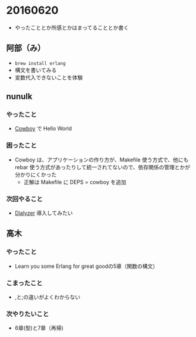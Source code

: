 # 20160620

- やったこととか所感とかはまってることとか書く

## 阿部（み）

- `brew install erlang`
- 構文を書いてみる
- 変数代入できないことを体験

## nunulk

### やったこと

- [Cowboy](http://ninenines.eu/docs/en/cowboy/1.0/guide/) で Hello World

### 困ったこと

- Cowboy は、アプリケーションの作り方が、Makefile 使う方式で、他にも rebar 使う方式があったりして統一されてないので、依存関係の管理とかが分かりにくかった
  - 正解は Makefile に DEPS = cowboy を追加

### 次回やること

- [Dialyzer](http://erlang.org/doc/apps/dialyzer/dialyzer_chapter.html) 導入してみたい

## 高木

### やったこと
- Learn you some Erlang for great goodの5章（関数の構文）

### こまったこと
- ,と;の違いがよくわからない

### 次やりたいこと
- 6章(型)と7章（再帰)
